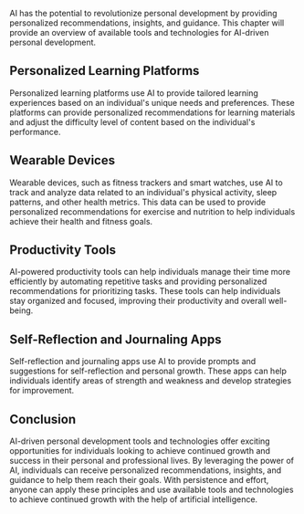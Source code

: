 
AI has the potential to revolutionize personal development by providing personalized recommendations, insights, and guidance. This chapter will provide an overview of available tools and technologies for AI-driven personal development.

Personalized Learning Platforms
-------------------------------

Personalized learning platforms use AI to provide tailored learning experiences based on an individual's unique needs and preferences. These platforms can provide personalized recommendations for learning materials and adjust the difficulty level of content based on the individual's performance.

Wearable Devices
----------------

Wearable devices, such as fitness trackers and smart watches, use AI to track and analyze data related to an individual's physical activity, sleep patterns, and other health metrics. This data can be used to provide personalized recommendations for exercise and nutrition to help individuals achieve their health and fitness goals.

Productivity Tools
------------------

AI-powered productivity tools can help individuals manage their time more efficiently by automating repetitive tasks and providing personalized recommendations for prioritizing tasks. These tools can help individuals stay organized and focused, improving their productivity and overall well-being.

Self-Reflection and Journaling Apps
-----------------------------------

Self-reflection and journaling apps use AI to provide prompts and suggestions for self-reflection and personal growth. These apps can help individuals identify areas of strength and weakness and develop strategies for improvement.

Conclusion
----------

AI-driven personal development tools and technologies offer exciting opportunities for individuals looking to achieve continued growth and success in their personal and professional lives. By leveraging the power of AI, individuals can receive personalized recommendations, insights, and guidance to help them reach their goals. With persistence and effort, anyone can apply these principles and use available tools and technologies to achieve continued growth with the help of artificial intelligence.

